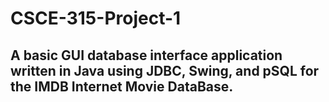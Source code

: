 # CSCE-315-Project-1
## A basic GUI database interface application written in Java using JDBC, Swing, and pSQL for the IMDB Internet Movie DataBase.
